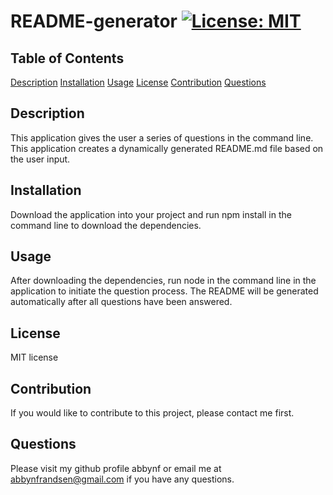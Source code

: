 # README-generator [![License: MIT](https://img.shields.io/badge/License-MIT-yellow.svg)](https://opensource.org/licenses/MIT)

## Table of Contents
[Description](#Description)
[Installation](#Installation)
[Usage](#Usage)
[License](#License)
[Contribution](#Contribution)
[Questions](#Questions)

## Description
This application gives the user a series of questions in the command line. This application creates a dynamically generated README.md file based on the user input. 

## Installation
Download the application into your project and run npm install in the command line to download the dependencies. 

## Usage
After downloading the dependencies, run node in the command line in the application to initiate the question process. The README will be generated automatically after all questions have been answered. 

## License
MIT license

## Contribution
If you would like to contribute to this project, please contact me first. 

## Questions
Please visit my github profile abbynf or email me at abbynfrandsen@gmail.com if you have any questions.
